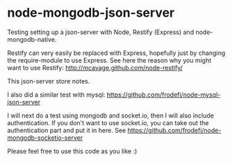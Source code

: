 node-mongodb-json-server
========================

Testing setting up a json-server with Node, Restify (Express) and node-mongodb-native.

Restify can very easily be replaced with Express, hopefully just by changing the require-module to use Express.
See here the reason why you might want to use Restify: http://mcavage.github.com/node-restify/

This json-server store notes.

I also did a similar test with mysql: https://github.com/frodefi/node-mysql-json-server

I will next do a test using mongodb and socket.io, then I will also include authentication.
If you don't want to use socket.io, you can take out the authentication part and put it in here.
See https://github.com/frodefi/node-mongodb-socketio-server

Please feel free to use this code as you like :)
